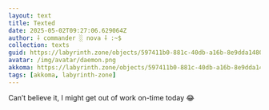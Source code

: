 ```yaml
---
layout: text
title: Texted
date: 2025-05-02T09:27:06.629064Z
author: ⸸ commander ░ nova ⸸ :~$
collection: texts
guid: https://labyrinth.zone/objects/597411b0-881c-40db-a16b-8e9dda148042
avatar: /img/avatar/daemon.png
akkoma: https://labyrinth.zone/objects/597411b0-881c-40db-a16b-8e9dda148042
tags: [akkoma, labyrinth-zone]
---
```


<p>Can’t believe it, I might get out of work on-time today 😂</p>